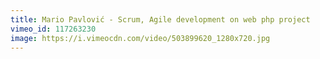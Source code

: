```yaml
---
title: Mario Pavlović - Scrum, Agile development on web php project
vimeo_id: 117263230
image: https://i.vimeocdn.com/video/503899620_1280x720.jpg
---
```



